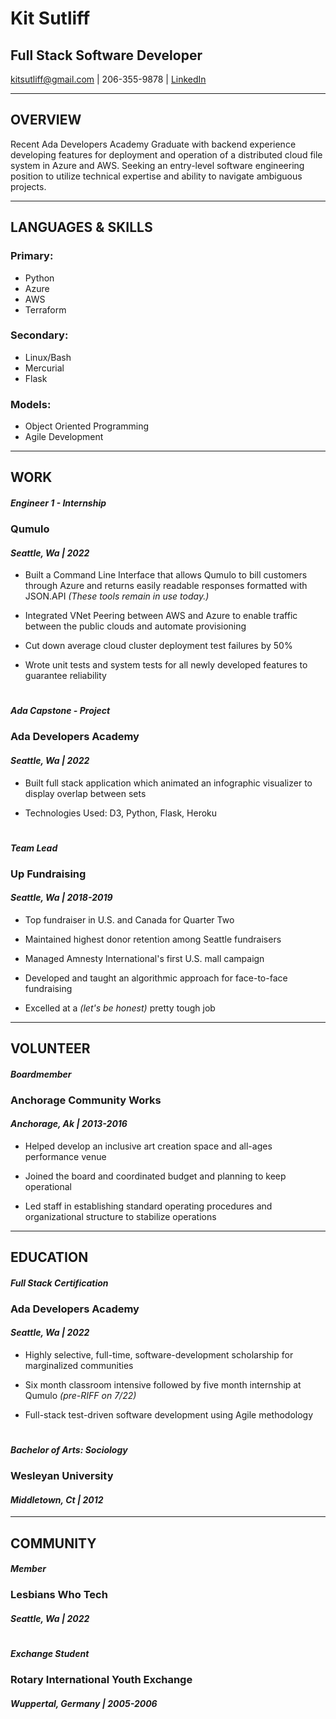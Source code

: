 # **Kit Sutliff**

## **Full Stack Software Developer**

kitsutliff@gmail.com | 206-355-9878 | [LinkedIn](linkedin.com/in/kit-sutliff)

___

## **OVERVIEW**

Recent Ada Developers Academy Graduate with backend experience developing features for deployment and operation of a distributed cloud file system in Azure and AWS. Seeking an entry-level software engineering position to utilize technical expertise and  ability to navigate ambiguous projects.

___

## **LANGUAGES &  SKILLS**

### **Primary:** 

<!--OL-->
* Python
* Azure
* AWS
* Terraform

### **Secondary:** 

<!--OL-->
* Linux/Bash
* Mercurial
* Flask

### **Models:** 

<!--OL-->
* Object Oriented Programming
* Agile Development

___

## **WORK**

#### *Engineer 1 - Internship*

### **Qumulo** 
#### *Seattle, Wa | 2022*					

<!--OL-->
* Built a Command Line Interface that allows Qumulo to bill customers through Azure and returns easily readable responses formatted with JSON.API *(These tools remain in use today.)*

* Integrated VNet Peering between AWS and Azure to enable traffic between the public clouds and automate provisioning

* Cut down average cloud cluster deployment test failures by 50%

* Wrote unit tests and system tests for all newly developed features to guarantee reliability

#

#### *Ada Capstone - Project*

### **Ada Developers Academy**
#### *Seattle, Wa | 2022*

<!--OL-->
* Built full stack application which animated an infographic visualizer to display overlap between sets

* Technologies Used: D3, Python, Flask, Heroku

#

#### *Team Lead*

### **Up Fundraising**
#### *Seattle, Wa |  												   	     2018-2019*	

<!--OL-->
* Top fundraiser in U.S. and Canada for Quarter Two

* Maintained highest donor retention among Seattle fundraisers 

* Managed Amnesty International's first U.S. mall campaign

* Developed and taught an algorithmic approach for face-to-face fundraising

* Excelled at a *(let's be honest)* pretty tough job 

___

## **VOLUNTEER**

#### *Boardmember*

### **Anchorage Community Works**

#### *Anchorage, Ak | 2013-2016*	

<!--OL-->
* Helped develop an inclusive art creation space and all-ages performance venue

* Joined the board  and coordinated budget and planning to keep operational

* Led staff in establishing standard operating procedures and organizational structure to stabilize operations

___

## **EDUCATION**

#### *Full Stack Certification*

### **Ada Developers Academy**

#### *Seattle, Wa | 												      	2022*

<!--OL-->
* Highly selective, full-time, software-development scholarship for marginalized communities

* Six month classroom intensive followed by five month internship at Qumulo *(pre-RIFF on 7/22)*

* Full-stack test-driven software development using Agile methodology

#

#### *Bachelor of Arts:  Sociology*

### **Wesleyan University**

#### *Middletown, Ct | 2012*

___

## **COMMUNITY**

#### *Member*

### **Lesbians Who Tech**

#### *Seattle, Wa | 2022*

#

#### *Exchange Student*											               	   

### **Rotary International Youth Exchange**

#### *Wuppertal, Germany | 2005-2006*